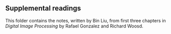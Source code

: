 ## Supplemental readings
This folder contains the notes, written by Bin Liu, from first three chapters in *Digital Image Processing* by Rafael Gonzalez and Richard Woosd.